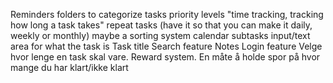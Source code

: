 



















Reminders
folders to categorize tasks
 priority levels
"time tracking, tracking how long a task takes"
 repeat tasks (have it so that you can make it daily, weekly or monthly)
 maybe a sorting system
 calendar
 subtasks 
 input/text area for what the task is
 Task title 
 Search feature
 Notes
 Login feature
 Velge hvor lenge en task skal vare.
 Reward system.
 En måte å holde spor på hvor mange du har klart/ikke klart

